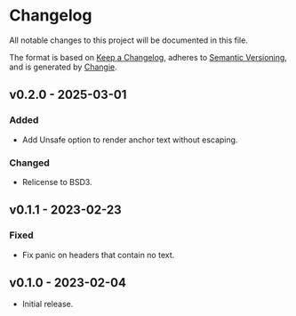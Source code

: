 # Changelog
All notable changes to this project will be documented in this file.

The format is based on [Keep a Changelog](https://keepachangelog.com/en/1.0.0/),
adheres to [Semantic Versioning](https://semver.org/spec/v2.0.0.html),
and is generated by [Changie](https://github.com/miniscruff/changie).

## v0.2.0 - 2025-03-01
### Added
- Add Unsafe option to render anchor text without escaping.
### Changed
- Relicense to BSD3.

## v0.1.1 - 2023-02-23
### Fixed
- Fix panic on headers that contain no text.

## v0.1.0 - 2023-02-04
- Initial release.

